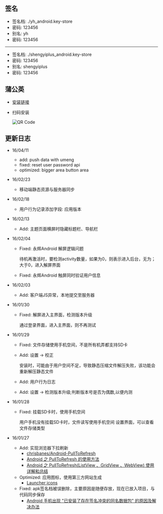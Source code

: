 ## 签名

* 签名档: ./yh_android.key-store
* 密码: 123456
* 别名: yh
* 密码: 123456

---

* 签名档: ./shengyiplus_android.key-store
* 密码: 123456
* 别名: shengyiplus
* 密码: 123456


## 蒲公英

* [安装链接](http://www.pgyer.com/yh-a)
* 扫码安装

	![QR Code](http://static.pgyer.com/app/qrcode/yh-a)

## 更新日志


* 16/04/11

	* add: push data with umeng
	* fixed: reset user password api
	* optimized: bigger area <back><setting><edit> button area

* 16/02/23

	* 移动端静态资源与服务器同步
	
* 16/02/18

	* 用户行为记录添加字段: 应用版本
	
* 16/02/13

	* Add: 主题页面横屏时隐藏标题栏、导航栏
	
* 16/02/04

	* Fixed: 永辉Android 解屏逻辑问题
	
		待机再激活时，要检测activity数量，如果为0，则表示进入后台，无为；大于0，进入解屏界面
		
	* Fixed: 永辉Android 触屏同时验证用户信息
	
* 16/02/03 

    * Add: 客户端JS异常，本地提交至服务器
    
* 16/01/30

    * Fixed: 解屏进入主界面，检测版本升级

    	通过登录界面，进入主界面，则不再测试

* 16/01/29  

	* Fixed: 文件存储使用手机空间，不是所有机弄都支持SD卡
	* Add: 设置 -> 校正
		
		安装时，可能由于用户空间不足，导致静态压缩文件解压失败，该功能会重新解压静态文件
		
	* Add: 用户行为日志
	* Add: 设置 -> 检测版本升级;判断版本号是否为偶数,以便内测
		

* 16/01/28

    * Fixed: 挂载SD卡时，使用手机空间
    
    	用户手机没有挂载SD卡时，文件读写使用手机空间
    	设置界面，可以查看文件存储类型
    
* 16/01/27

    * Add: 实现浏览器下拉刷新
    	* [chrisbanes/Android-PullToRefresh](https://github.com/chrisbanes/Android-PullToRefresh)
    	* [Android 之 PullToRefresh 的使用方法](http://www.nljb.net/default/Android%E4%B9%8BPullToRefresh%E7%9A%84%E4%BD%BF%E7%94%A8%E6%96%B9%E6%B3%95/)
    	* [Android 之 PullToRefresh(ListView 、GridView 、WebView) 使用详解和总结](http://blog.csdn.net/u011068702/article/details/48688281)
    * Optimized: 应用图标，使用第三方网站生成
    	* [Launcher icons](http://android-ui-utils.googlecode.com/hg/asset-studio/dist/icons-launcher.html)
    * Fixed: apk签名档被误删除，主要原因是随便存放，现在已放入项目，与代码同步保存
    	* [Android 手机出现 "已安装了存在签名冲突的同名数据包" 的原因及解决办法](http://blog.csdn.net/dyllove98/article/details/8830264)